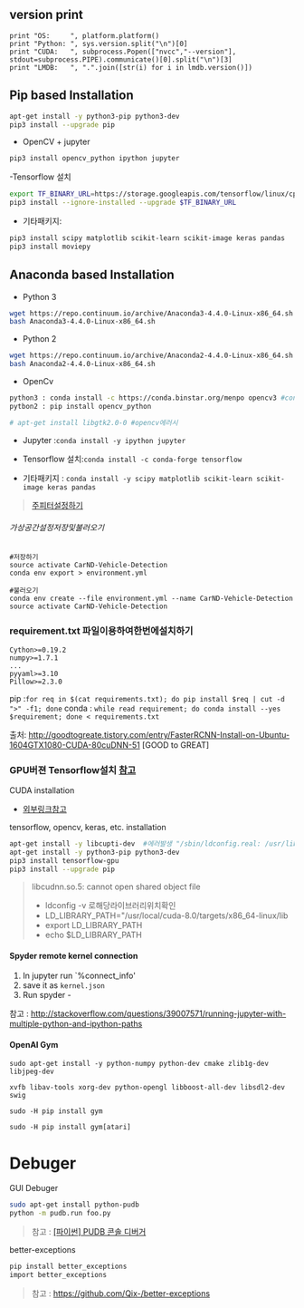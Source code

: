 ## version print
```
print "OS:     ", platform.platform()
print "Python: ", sys.version.split("\n")[0]
print "CUDA:   ", subprocess.Popen(["nvcc","--version"], stdout=subprocess.PIPE).communicate()[0].split("\n")[3]
print "LMDB:   ", ".".join([str(i) for i in lmdb.version()])
```

## Pip based Installation

```bash
apt-get install -y python3-pip python3-dev
pip3 install --upgrade pip
```
- OpenCV + jupyter
```bash
pip3 install opencv_python ipython jupyter
```

-Tensorflow 설치
```bash
export TF_BINARY_URL=https://storage.googleapis.com/tensorflow/linux/cpu/tensorflow-0.12.1-cp34-cp34m-linux_x86_64.whl
pip3 install --ignore-installed --upgrade $TF_BINARY_URL
```

- 기타패키지:
```bash
pip3 install scipy matplotlib scikit-learn scikit-image keras pandas
pip3 install moviepy
```

## Anaconda based Installation

- Python 3
```bash
wget https://repo.continuum.io/archive/Anaconda3-4.4.0-Linux-x86_64.sh
bash Anaconda3-4.4.0-Linux-x86_64.sh 
```
- Python 2
```bash
wget https://repo.continuum.io/archive/Anaconda2-4.4.0-Linux-x86_64.sh
bash Anaconda2-4.4.0-Linux-x86_64.sh 
```

- OpenCv 
```bash
python3 : conda install -c https://conda.binstar.org/menpo opencv3 #conda install -c menpo opencv3=3.2.0
pytbon2 : pip install opencv_python

# apt-get install libgtk2.0-0 #opencv에러시
```
- Jupyter :`conda install -y ipython jupyter`

- Tensorflow 설치:`conda install -c conda-forge tensorflow`

- 기타패키지 : `conda install -y scipy matplotlib scikit-learn scikit-image keras pandas `

> [주피터설정하기](https://github.com/adioshun/Blog_Jekyll/blob/master/2017-07-18_Jupyter_Installation.md)

###### 가상공간설정저장및불러오기

```
#저장하기
source activate CarND-Vehicle-Detection
conda env export > environment.yml

#불러오기
conda env create --file environment.yml --name CarND-Vehicle-Detection
source activate CarND-Vehicle-Detection
```

### requirement.txt 파일이용하여한번에설치하기

```
Cython>=0.19.2
numpy>=1.7.1
...
pyyaml>=3.10
Pillow>=2.3.0
```


pip :`for req in $(cat requirements.txt); do pip install $req | cut -d ">" -f1; done`
conda : `while read requirement; do conda install --yes $requirement; done < requirements.txt`

출처: http://goodtogreate.tistory.com/entry/FasterRCNN-Install-on-Ubuntu-1604GTX1080-CUDA-80cuDNN-51 [GOOD to GREAT]


### GPU버젼 Tensorflow설치 [참고](http://goodtogreate.tistory.com/entry/TensorFlow-GPU-%EB%B2%84%EC%A0%84-%EC%9A%B0%EB%B6%84%ED%88%AC-1604%EC%97%90-%EC%84%A4%EC%B9%98-%ED%95%98%EA%B8%B0)

CUDA installation
- [외부링크참고](https://github.com/adioshun/Blog_Jekyll/blob/master/2017-07-18-CUDA_CuDNN_Installation.md)


tensorflow, opencv, keras, etc. installation

```bash
apt-get install -y libcupti-dev  #에러발생 "/sbin/ldconfig.real: /usr/lib/nvidia-375/libEGL.so.1 is not a symbolic link"
apt-get install -y python3-pip python3-dev
pip3 install tensorflow-gpu
pip3 install --upgrade pip
```

> libcudnn.so.5: cannot open shared object file 
> - ldconfig -v 로해당라이브러리위치확인
> - LD_LIBRARY_PATH="/usr/local/cuda-8.0/targets/x86_64-linux/lib
> - export LD_LIBRARY_PATH
> - echo $LD_LIBRARY_PATH

#### Spyder remote kernel connection
1. In jupyter run `%connect_info'
2. save it as `kernel.json`
3. Run spyder -

참고 : http://stackoverflow.com/questions/39007571/running-jupyter-with-multiple-python-and-ipython-paths


#### OpenAI Gym

```
sudo apt-get install -y python-numpy python-dev cmake zlib1g-dev libjpeg-dev 

xvfb libav-tools xorg-dev python-opengl libboost-all-dev libsdl2-dev swig

sudo -H pip install gym

sudo -H pip install gym[atari]

```
# Debuger 

GUI Debuger
```bash
sudo apt-get install python-pudb
python -m pudb.run foo.py
```

> 참고 : [[파이썬] PUDB 콘솔 디버거](http://egloos.zum.com/mcchae/v/10918232)

better-exceptions
```bash
pip install better_exceptions
import better_exceptions
```
> 참고 : https://github.com/Qix-/better-exceptions







